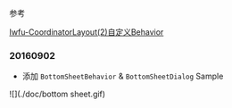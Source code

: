 参考

[ Iwfu-CoordinatorLayout(2)自定义Behavior](http://blog.csdn.net/RoseChan/article/details/51649856)

### 20160902
- 添加 `BottomSheetBehavior` & `BottomSheetDialog` Sample

![](./doc/bottom sheet.gif)